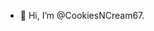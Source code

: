 - 👋 Hi, I’m @CookiesNCream67.

<!---
CookiesNCream67/CookiesNCream67 is a ✨ special ✨ repository because its `README.md` (this file) appears on your GitHub profile.
You can click the Preview link to take a look at your changes.
--->
